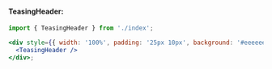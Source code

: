 #### TeasingHeader:

```jsx
import { TeasingHeader } from './index';

<div style={{ width: '100%', padding: '25px 10px', background: '#eeeeee' }}>
  <TeasingHeader />
</div>;
```
